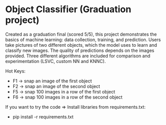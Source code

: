 # Object Classifier (Graduation project)

Created as a graduation final (scored 5/5), this project demonstrates the basics of machine learning: data collection, training, and prediction. Users take pictures of two different objects, which the model uses to learn and classify new images. The quality of predictions depends on the images provided. Three different algorithms are included for comparison and experimentation (LSVC, custom NN and KNNC).
 
Hot Keys:
- F1 -> snap an image of the first object
- F2 -> snap an image of the second object
- F5 -> snap 100 images in a row of the first object
- F6 -> snap 100 images in a row of the second object

If you want to try the code => Install libraries from requirements.txt: 
- pip install -r requirements.txt
